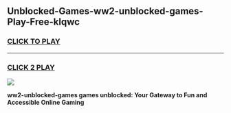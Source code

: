 
## Unblocked-Games-ww2-unblocked-games-Play-Free-klqwc
<h3>
<a href="https://premium76.site?title=ww2-unblocked-games&ref=19M">CLICK TO PLAY</a></h3>
<hr>

<h3>
<a href="https://premium76.site?title=ww2-unblocked-games&ref=19M">CLICK 2 PLAY</a>
  
</h3>

<a href="https://premium76.site?title=ww2-unblocked-games&ref=19M"><img src="https://clearcache.store/games.png"></a>


**ww2-unblocked-games games unblocked: Your Gateway to Fun and Accessible Online Gaming**
